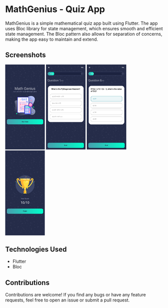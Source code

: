 # MathGenius - Quiz App
MathGenius is a simple mathematical quiz app built using Flutter. The app uses Bloc library for state management, which ensures smooth and efficient state management. The Bloc pattern also allows for separation of concerns, making the app easy to maintain and extend.

## Screenshots
<img src="screenshots/screenshot_1.jpg" alt="Screenshot 1" width="25%"/> <img src="screenshots/screenshot_2.jpg" alt="Screenshot 2" width="25%"/> <img src="screenshots/screenshot_3.jpg" alt="Screenshot 3" width="25%"/>  <img src="screenshots/screenshot_4.jpg" alt="Screenshot 4" width="25%"/>

## Technologies Used
- Flutter
- Bloc

## Contributions
Contributions are welcome! If you find any bugs or have any feature requests, feel free to open an issue or submit a pull request.
